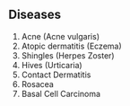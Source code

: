 ## Diseases

1. Acne (Acne vulgaris)
2. Atopic dermatitis (Eczema)
3. Shingles (Herpes Zoster)
4. Hives (Urticaria)
5. Contact Dermatitis
6. Rosacea
7. Basal Cell Carcinoma